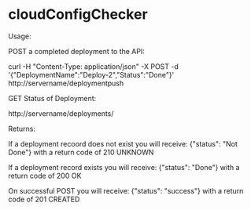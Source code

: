# cloudConfigChecker

Usage:

POST a completed deployment to the API:

curl -H "Content-Type: application/json" -X POST -d '{"DeploymentName":"Deploy-2","Status":"Done"}' http://servername/deploymentpush

GET Status of Deployment:

http://servername/deployments/<deployment name>
  

Returns:

If a deployment recoord does not exist you will receive:
  {"status": "Not Done"} with a return code of 210 UNKNOWN
  
If a deployment record exists you will receive:
  {"status": "Done"} with a return code of 200 OK
  
On successful POST you will receive:
  {"status": "success"} with a return code of 201 CREATED
